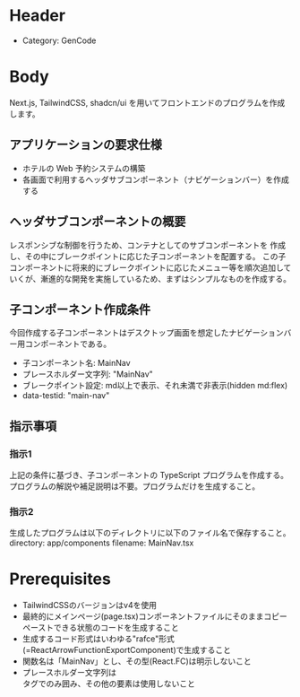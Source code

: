 # Header
- Category: GenCode

# Body
Next.js, TailwindCSS, shadcn/ui を用いてフロントエンドのプログラムを作成します。

## アプリケーションの要求仕様

- ホテルの Web 予約システムの構築
- 各画面で利用するヘッダサブコンポーネント（ナビゲーションバー）を作成する

## ヘッダサブコンポーネントの概要
レスポンシブな制御を行うため、コンテナとしてのサブコンポーネントを
作成し、その中にブレークポイントに応じた子コンポーネントを配置する。
この子コンポーネントに将来的にブレークポイントに応じたメニュー等を順次追加していくが、漸進的な開発を実施しているため、まずはシンプルなものを作成する。

## 子コンポーネント作成条件
今回作成する子コンポーネントはデスクトップ画面を想定したナビゲーションバー用コンポーネントである。

- 子コンポーネント名: MainNav
- プレースホルダー文字列: "MainNav"
- ブレークポイント設定: md以上で表示、それ未満で非表示(hidden md:flex)
- data-testid: "main-nav"

## 指示事項

### 指示1
上記の条件に基づき、子コンポーネントの TypeScript プログラムを作成する。
プログラムの解説や補足説明は不要。プログラムだけを生成すること。

### 指示2
生成したプログラムは以下のディレクトリに以下のファイル名で保存すること。
directory: app/components
filename: MainNav.tsx

# Prerequisites
- TailwindCSSのバージョンはv4を使用
- 最終的にメインページ(page.tsx)コンポーネントファイルにそのままコピーペーストできる状態のコードを生成すること
- 生成するコード形式はいわゆる"rafce"形式(=ReactArrowFunctionExportComponent)で生成すること
- 関数名は「MainNav」とし、その型(React.FC)は明示しないこと
- プレースホルダー文字列は<div>タグでのみ囲み、その他の要素は使用しないこと

